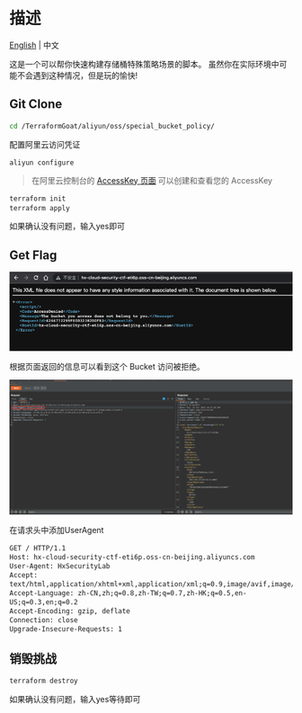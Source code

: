 # 描述

[English](./README.md) | 中文

这是一个可以帮你快速构建存储桶特殊策略场景的脚本。
虽然你在实际环境中可能不会遇到这种情况，但是玩的愉快!

## Git Clone

```bash
cd /TerraformGoat/aliyun/oss/special_bucket_policy/
```

配置阿里云访问凭证

```shell
aliyun configure
```

> 在阿里云控制台的 [AccessKey 页面](https://ram.console.aliyun.com/manage/ak) 可以创建和查看您的 AccessKey

```BASH
terraform init
terraform apply
```

如果确认没有问题，输入yes即可

## Get Flag

![image-20220425182550091](../../../images/image-20220425182550091.png)

根据页面返回的信息可以看到这个 Bucket 访问被拒绝。

![image-20220425182750630](../../../images/image-20220425182750630.png)

在请求头中添加UserAgent

```http
GET / HTTP/1.1
Host: hx-cloud-security-ctf-eti6p.oss-cn-beijing.aliyuncs.com
User-Agent: HxSecurityLab
Accept: text/html,application/xhtml+xml,application/xml;q=0.9,image/avif,image/webp,*/*;q=0.8
Accept-Language: zh-CN,zh;q=0.8,zh-TW;q=0.7,zh-HK;q=0.5,en-US;q=0.3,en;q=0.2
Accept-Encoding: gzip, deflate
Connection: close
Upgrade-Insecure-Requests: 1
```

## 销毁挑战

```bash
terraform destroy
```

如果确认没有问题，输入yes等待即可
